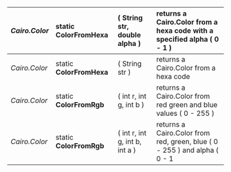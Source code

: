 | _Cairo.Color_ | static **ColorFromHexa** | ( String str, double alpha ) | returns a Cairo.Color from a hexa code with a specified alpha ( 0 - 1 ) |
|:--------------|:-------------------------|:-----------------------------|:------------------------------------------------------------------------|
| _Cairo.Color_ | static **ColorFromHexa** | ( String str )               | returns a Cairo.Color from a hexa code                                  |
| _Cairo.Color_ | static **ColorFromRgb**  | ( int r, int g, int b )      | returns a Cairo.Color from red green and blue values ( 0 - 255 )        |
| _Cairo.Color_ | static **ColorFromRgb**  | ( int r, int g, int b, int a ) | returns a Cairo.Color from red, green, blue ( 0 - 255 ) and alpha ( 0 - 1 |